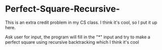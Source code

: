 # Perfect-Square-Recursive-
This is an extra credit problem in my CS class. I think it's cool, so I put it up here.

Ask user for input, the program will fill in the "*" input and try to make a perfect square using recursive backtracking which I think it's cool
